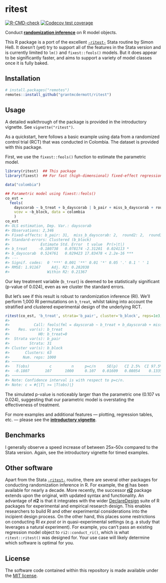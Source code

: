 
<!-- README.md is generated from README.Rmd. Please edit that file -->

# ritest

<!-- badges: start -->

[![R-CMD-check](https://github.com/grantmcdermott/ritest/workflows/R-CMD-check/badge.svg)](https://github.com/grantmcdermott/ritest/actions)
[![Codecov test
coverage](https://codecov.io/gh/grantmcdermott/ritest/branch/master/graph/badge.svg)](https://app.codecov.io/gh/grantmcdermott/ritest?branch=master)
<!-- badges: end -->

Conduct [**randomization
inference**](https://dimewiki.worldbank.org/Randomization_Inference) on
R model objects.

This R package is a port of the excellent
[`-ritest-`](https://github.com/simonheb/ritest) Stata routine by Simon
Heß. It doesn’t (yet) try to support all of the features in the Stata
version and is currently limited to `lm()` and `fixest::feols()` models.
But it does appear to be significantly faster, and aims to support a
variety of model classes once it is fully baked.

## Installation

``` r
# install.packages("remotes")
remotes::install_github("grantmcdermott/ritest")
```

## Usage

A detailed walkthrough of the package is provided in the introductory
vignette. See `vignette("ritest")`.

As a quickstart, here follows a basic example using data from a
randomized control trial (RCT) that was conducted in Colombia. The
dataset is provided with this package.

First, we use the `fixest::feols()` function to estimate the parametric
model.

``` r
library(ritest)  ## This package
library(fixest)  ## For fast (high-dimensional) fixed-effect regressions

data("colombia")

## Parametric model using fixest::feols()
co_est = 
  feols(
    dayscorab ~ b_treat + b_dayscorab | b_pair + miss_b_dayscorab + round2 + round3, 
    vcov = ~b_block, data = colombia
    )
co_est
#> OLS estimation, Dep. Var.: dayscorab
#> Observations: 2,346 
#> Fixed-effects: b_pair: 31,  miss_b_dayscorab: 2,  round2: 2,  round3: 2
#> Standard-errors: Clustered (b_block) 
#>              Estimate Std. Error  t value  Pr(>|t|)    
#> b_treat     -0.180738   0.078174 -2.31201  0.024113 *  
#> b_dayscorab  0.524761   0.029423 17.83478 < 2.2e-16 ***
#> ---
#> Signif. codes:  0 '***' 0.001 '**' 0.01 '*' 0.05 '.' 0.1 ' ' 1
#> RMSE: 1.91167     Adj. R2: 0.282038
#>                 Within R2: 0.21367
```

Our key treatment variable (`b_treat`) is deemed to be statistically
significant (p-value of 0.024), even as we cluster the standard errors.

But let’s see if this result is robust to randomization inference (RI).
We’ll perform 1,000 RI permutations on `b_treat`, whilst taking into
account the stratified and clustered experimental design of the
underlying RCT.

``` r
ritest(co_est, 'b_treat', strata='b_pair', cluster='b_block', reps=1e3, seed=1234)
#> 
#>           Call: feols(fml = dayscorab ~ b_treat + b_dayscorab + miss_b_dayscorab | b_pair + round2 + round3, data = colombia, vcov = ~b_block)
#>    Res. var(s): b_treat
#>             H0: b_treat=0
#>  Strata var(s): b_pair
#>         Strata: 31
#> Cluster var(s): b_block
#>       Clusters: 63
#>      Num. reps: 1000
#> ──────────────────────────────────────────────────────────────────────────────── 
#>   T(obs)         c         n     p=c/n     SE(p)   CI 2.5%  CI 97.5%  
#>  -0.1807       107      1000     0.107   0.01609   0.08054    0.1335  
#> ──────────────────────────────────────────────────────────────────────────────── 
#> Note: Confidence interval is with respect to p=c/n. 
#> Note: c = #{|T| >= |T(obs)|}
```

The simulated p-value is noticeably larger than the parametric one
(0.107 vs 0.024), suggesting that our parametric model is overstating
the effectiveness of treatment.

For more examples and additional features — plotting, regression tables,
etc. — please see the [**introductory
vignette**](http://grantmcdermott.com/ritest/articles/ritest.html).

## Benchmarks

I generally observe a speed increase of between 25x–50x compared to the
Stata version. Again, see the introductory vignette for timed examples.

## Other software

Apart from the Stata [`-ritest-`](https://github.com/simonheb/ritest)
routine, there are several other packages for conducting randomization
inference in R. For example, the
[**ri**](https://cran.r-project.org/web/packages/ri/index.html) has been
available for nearly a decade. More recently, the successor
[**ri2**](https://cran.r-project.org/web/packages/ri2/index.html)
package extends upon the original, with updated syntax and
functionality. An advantage of **ri2** is that it integrates with the
wider [DeclareDesign](https://declaredesign.org/) suite of R packages
for experimental and empirical research design. This enables researchers
to build RI and other experimental considerations into the incipient
design process. On the other hand, this places some restrictions on
conducting RI *ex post* or in quasi-experimental settings (e.g. a study
that leverages a natural experiment). For example, you can’t pass an
existing regression model object to `ri2::conduct_ri()`, which is what
`ritest::ritest()` was designed for. Your use case will likely determine
which software is optimal for you.

## License

The software code contained within this repository is made available
under the [MIT license](http://opensource.org/licenses/mit-license.php).
